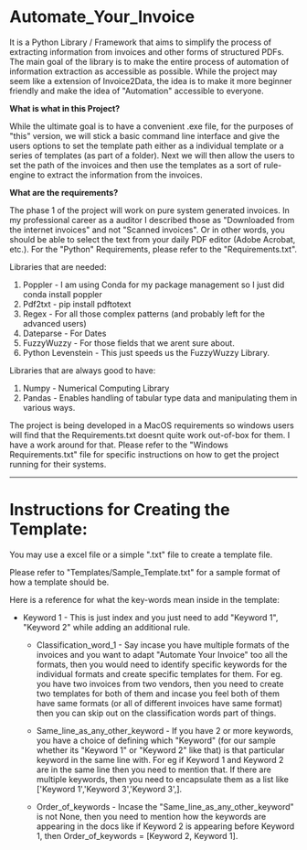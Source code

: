 # Automate_Your_Invoice

It is a Python Library / Framework that aims to simplify the process of extracting information from invoices and other forms of structured PDFs. The main goal of the library is to make the entire process of automation of information extraction as accessible as possible. While the project may seem like a extension of Invoice2Data, the idea is to make it more beginner friendly and make the idea of "Automation" accessible to everyone. 

<b>What is what in this Project?</b>

While the ultimate goal is to have a convenient .exe file, for the purposes of "this" version, we will stick a basic command line interface and give the users options to set the template path either as a individual template or a series of templates (as part of a folder). Next we will then allow the users to set the path of the invoices and then use the templates as a sort of rule-engine to extract the information from the invoices.

<b>What are the requirements?</b>

The phase 1 of the project will work on pure system generated invoices. In my professional career as a auditor I described those as "Downloaded from the internet invoices" and not "Scanned invoices". Or in other words, you should be able to select the text from your daily PDF editor (Adobe Acrobat, etc.). For the "Python" Requirements, please refer to the "Requirements.txt".

Libraries that are needed:
1. Poppler - I am using Conda for my package management so I just did conda install poppler
2. Pdf2txt - pip install pdftotext
3. Regex - For all those complex patterns (and probably left for the advanced users)
4. Dateparse - For Dates
5. FuzzyWuzzy - For those fields that we arent sure about.
6. Python Levenstein - This just speeds us the FuzzyWuzzy Library.

Libraries that are always good to have:
1. Numpy - Numerical Computing Library
2. Pandas - Enables handling of tabular type data and manipulating them in various ways.

The project is being developed in a MacOS requirements so windows users will find that the Requirements.txt doesnt quite work out-of-box for them. I have a work around for that. Please refer to the "Windows Requirements.txt" file for specific instructions on how to get the project running for their systems.

***

# Instructions for Creating the Template:

You may use a excel file or a simple ".txt" file to create a template file.

Please refer to "Templates/Sample_Template.txt" for a sample format of how a template should be. 

Here is a reference for what the key-words mean inside in the template:

- Keyword 1 - This is just index and you just need to add "Keyword 1", "Keyword 2" while adding an additional rule.

    - Classification_word_1 - Say incase you have multiple formats of the invoices and you want to adapt "Automate Your Invoice" too all the formats, then you would need to identify specific keywords for the individual formats and create specific templates for them. For eg. you have two invoices from two vendors, then you need to create two templates for both of them and incase you feel both of them have same formats (or all of different invoices have same format) then you can skip out on the classification words part of things.

    - Same_line_as_any_other_keyword - If you have 2 or more keywords, you have a choice of defining which "Keyword" (for our sample whether its "Keyword 1" or "Keyword 2" like that) is that particular keyword in the same line with. For eg if Keyword 1 and Keyword 2 are in the same line then you need to mention that. If there are multiple keywords, then you need to encapsulate them as a list like ['Keyword 1','Keyword 3','Keyword 3',].

    - Order_of_keywords - Incase the "Same_line_as_any_other_keyword" is not None, then you need to mention how the keywords are appearing in the docs like if Keyword 2 is appearing before Keyword 1, then Order_of_keywords = [Keyword 2, Keyword 1].